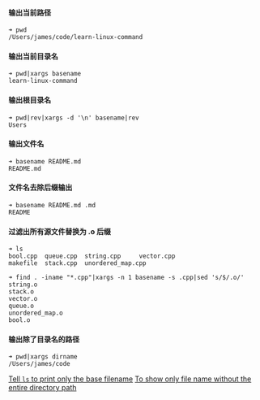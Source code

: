 #### 输出当前路径
```
➜ pwd
/Users/james/code/learn-linux-command
```
#### 输出当前目录名
```
➜ pwd|xargs basename
learn-linux-command
```
#### 输出根目录名
```
➜ pwd|rev|xargs -d '\n' basename|rev
Users
```
#### 输出文件名
```
➜ basename README.md
README.md
```
#### 文件名去除后缀输出
```
➜ basename README.md .md
README
```
#### 过滤出所有源文件替换为 .o 后缀
```
➜ ls
bool.cpp  queue.cpp  string.cpp     vector.cpp
makefile  stack.cpp  unordered_map.cpp

➜ find . -iname "*.cpp"|xargs -n 1 basename -s .cpp|sed 's/$/.o/'
string.o
stack.o
vector.o
queue.o
unordered_map.o
bool.o
```
#### 输出除了目录名的路径
```
➜ pwd|xargs dirname
/Users/james/code
```

[Tell `ls` to print only the base filename](https://superuser.com/questions/97905/tell-ls-to-print-only-the-base-filename)
[To show only file name without the entire directory path](https://stackoverflow.com/questions/8518750/to-show-only-file-name-without-the-entire-directory-path/26887762)